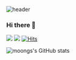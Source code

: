 ![header](https://capsule-render.vercel.app/api?type=waving&color=timeAuto&height=300&section=header&text=ChansolMoon's%20&fontSize=90)

### Hi there 👋
<img src="https://img.shields.io/badge/Python-3766AB?style=flat-square&logo=Python&logoColor=white"/></a>
<img src="https://img.shields.io/badge/Python-3766AB?style=flat-square&logo=Python&logoColor=white"/></a>
[![Hits](https://hits.seeyoufarm.com/api/count/incr/badge.svg?url=https://github.com/mooncs)](https://hits.seeyoufarm.com)                    

![moongs's GitHub stats](https://github-readme-stats.vercel.app/api?username=mooncs&count_private=true&show_icons=true&theme=onedark)

<!--
**mooncs/mooncs** is a ✨ _special_ ✨ repository because its `README.md` (this file) appears on your GitHub profile.

Here are some ideas to get you started:

- 🔭 I’m currently working on ...
- 🌱 I’m currently learning ...
- 👯 I’m looking to collaborate on ...
- 🤔 I’m looking for help with ...
- 💬 Ask me about ...
- 📫 How to reach me: ...
- 😄 Pronouns: ...
- ⚡ Fun fact: ...
-->
